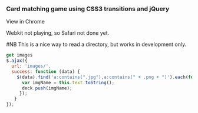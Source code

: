 ### Card matching game using CSS3 transitions and jQuery

View in Chrome

Webkit not playing, so Safari not done yet.

#NB
This is a nice way to read a directory, but works in development only.

```javascript
get images
$.ajax({
  url: 'images/',
  success: function (data) {
    $(data).find('a:contains(".jpg"),a:contains(" + .png + ")').each(function () {
      var imgName = this.text.toString();
      deck.push(imgName);
     });
   }
});
```
